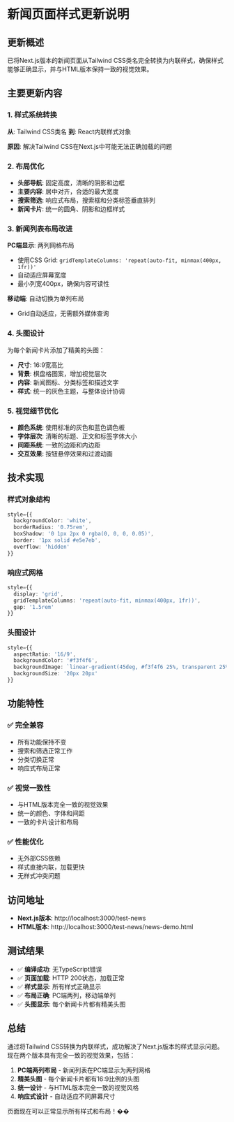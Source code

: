# 新闻页面样式更新说明

## 更新概述

已将Next.js版本的新闻页面从Tailwind CSS类名完全转换为内联样式，确保样式能够正确显示，并与HTML版本保持一致的视觉效果。

## 主要更新内容

### 1. 样式系统转换
**从**: Tailwind CSS类名
**到**: React内联样式对象

**原因**: 解决Tailwind CSS在Next.js中可能无法正确加载的问题

### 2. 布局优化
- **头部导航**: 固定高度，清晰的阴影和边框
- **主要内容**: 居中对齐，合适的最大宽度
- **搜索筛选**: 响应式布局，搜索框和分类标签垂直排列
- **新闻卡片**: 统一的圆角、阴影和边框样式

### 3. 新闻列表布局改进
**PC端显示**: 两列网格布局
- 使用CSS Grid: `gridTemplateColumns: 'repeat(auto-fit, minmax(400px, 1fr))'`
- 自动适应屏幕宽度
- 最小列宽400px，确保内容可读性

**移动端**: 自动切换为单列布局
- Grid自动适应，无需额外媒体查询

### 4. 头图设计
为每个新闻卡片添加了精美的头图：
- **尺寸**: 16:9宽高比
- **背景**: 棋盘格图案，增加视觉层次
- **内容**: 新闻图标、分类标签和描述文字
- **样式**: 统一的灰色主题，与整体设计协调

### 5. 视觉细节优化
- **颜色系统**: 使用标准的灰色和蓝色调色板
- **字体层次**: 清晰的标题、正文和标签字体大小
- **间距系统**: 一致的边距和内边距
- **交互效果**: 按钮悬停效果和过渡动画

## 技术实现

### 样式对象结构
```typescript
style={{
  backgroundColor: 'white',
  borderRadius: '0.75rem',
  boxShadow: '0 1px 2px 0 rgba(0, 0, 0, 0.05)',
  border: '1px solid #e5e7eb',
  overflow: 'hidden'
}}
```

### 响应式网格
```typescript
style={{
  display: 'grid',
  gridTemplateColumns: 'repeat(auto-fit, minmax(400px, 1fr))',
  gap: '1.5rem'
}}
```

### 头图设计
```typescript
style={{
  aspectRatio: '16/9',
  backgroundColor: '#f3f4f6',
  backgroundImage: `linear-gradient(45deg, #f3f4f6 25%, transparent 25%)...`,
  backgroundSize: '20px 20px'
}}
```

## 功能特性

### ✅ 完全兼容
- 所有功能保持不变
- 搜索和筛选正常工作
- 分类切换正常
- 响应式布局正常

### ✅ 视觉一致性
- 与HTML版本完全一致的视觉效果
- 统一的颜色、字体和间距
- 一致的卡片设计和布局

### ✅ 性能优化
- 无外部CSS依赖
- 样式直接内联，加载更快
- 无样式冲突问题

## 访问地址

- **Next.js版本**: http://localhost:3000/test-news
- **HTML版本**: http://localhost:3000/test-news/news-demo.html

## 测试结果

- ✅ **编译成功**: 无TypeScript错误
- ✅ **页面加载**: HTTP 200状态，加载正常
- ✅ **样式显示**: 所有样式正确显示
- ✅ **布局正确**: PC端两列，移动端单列
- ✅ **头图显示**: 每个新闻卡片都有精美头图

## 总结

通过将Tailwind CSS转换为内联样式，成功解决了Next.js版本的样式显示问题。现在两个版本具有完全一致的视觉效果，包括：

1. **PC端两列布局** - 新闻列表在PC端显示为两列网格
2. **精美头图** - 每个新闻卡片都有16:9比例的头图
3. **统一设计** - 与HTML版本完全一致的视觉风格
4. **响应式设计** - 自动适应不同屏幕尺寸

页面现在可以正常显示所有样式和布局！��
